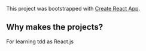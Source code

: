 This project was bootstrapped with [Create React App](https://github.com/facebook/create-react-app).

## Why makes the projects?

For learning tdd as React.js